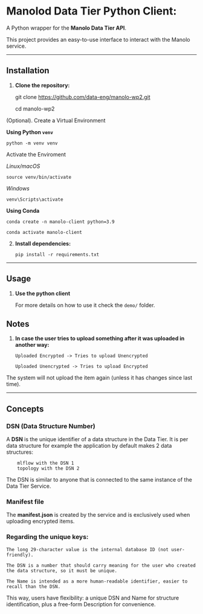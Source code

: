 # Manolod Data Tier Python Client:

A Python wrapper for the **Manolo Data Tier API**.

This project provides an easy-to-use interface to interact with the Manolo service.

---

## Installation

1. **Clone the repository:**

   git clone https://github.com/data-eng/manolo-wp2.git

   cd manolo-wp2

(Optional). Create a Virtual Environment

**Using Python `venv`**

    python -m venv venv

Activate the Enviroment

_Linux/macOS_

    source venv/bin/activate

_Windows_

    venv\Scripts\activate

**Using Conda**

    conda create -n manolo-client python=3.9

    conda activate manolo-client

2.  **Install dependencies:**

        pip install -r requirements.txt

---

## Usage

1.  **Use the python client**

    For more details on how to use it check the `demo/` folder.

## Notes

1.  **In case the user tries to upload something after it was uploaded in another way:**

        Uploaded Encrypted -> Tries to upload Unencrypted

        Uploaded Unencrypted -> Tries to upload Encrypted

The system will not upload the item again (unless it has changes since last time).

---

## Concepts

### DSN (Data Structure Number)

A **DSN** is the unique identifier of a data structure in the Data Tier.
It is per data structure for example the application by default makes 2 data structures:

        mlflow with the DSN 1
        topology with the DSN 2

The DSN is similar to anyone that is connected to the same instance of the Data Tier Service.

### Manifest file

The **manifest.json** is created by the service and is exclusively used when uploading encrypted items.

### Regarding the unique keys:

    The long 29-character value is the internal database ID (not user-friendly).

    The DSN is a number that should carry meaning for the user who created the data structure, so it must be unique.
    
    The Name is intended as a more human-readable identifier, easier to recall than the DSN.

This way, users have flexibility: a unique DSN and Name for structure identification, plus a free-form Description for convenience.
